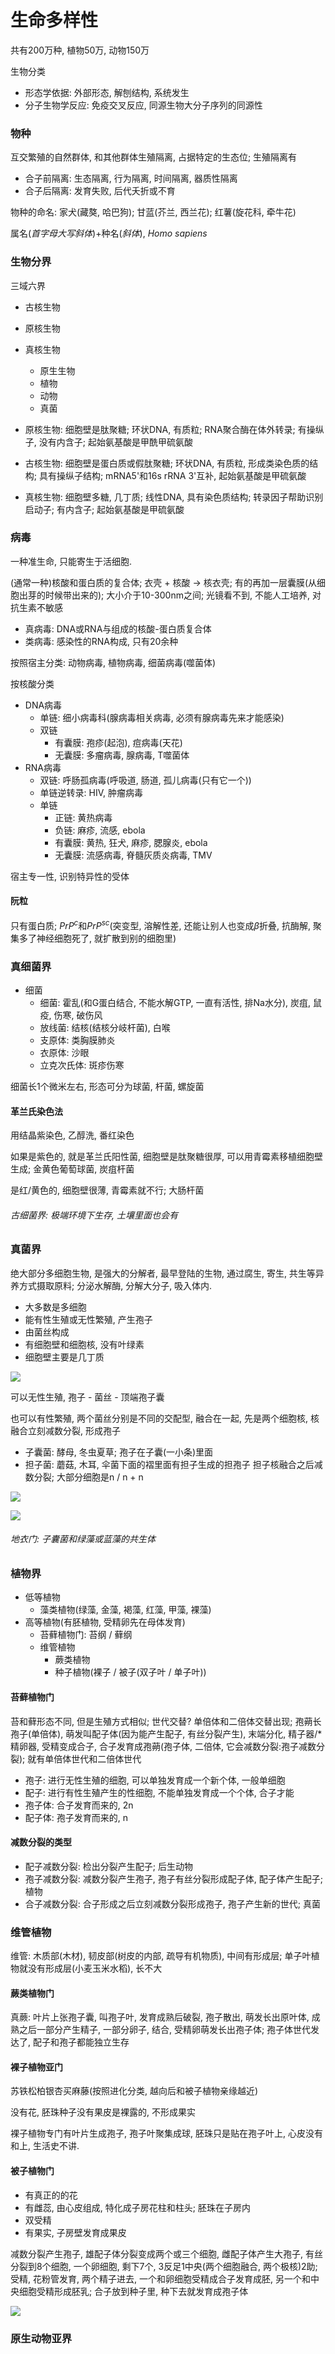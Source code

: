 # 生命多样性

共有200万种, 植物50万, 动物150万

生物分类
- 形态学依据: 外部形态, 解刨结构, 系统发生
- 分子生物学反应: 免疫交叉反应, 同源生物大分子序列的同源性

### 物种

互交繁殖的自然群体, 和其他群体生殖隔离, 占据特定的生态位; 生殖隔离有
- 合子前隔离: 生态隔离, 行为隔离, 时间隔离, 器质性隔离
- 合子后隔离: 发育失败, 后代夭折或不育

物种的命名: 家犬(藏獒, 哈巴狗); 甘蓝(芥兰, 西兰花); 红薯(旋花科, 牵牛花)

属名(*首字母大写斜体*)+种名(*斜体*), *Homo sapiens*

### 生物分界

三域六界
- 古核生物
- 原核生物
- 真核生物
    - 原生生物
    - 植物
    - 动物
    - 真菌

- 原核生物: 细胞壁是肽聚糖; 环状DNA, 有质粒; RNA聚合酶在体外转录; 有操纵子, 没有内含子; 起始氨基酸是甲酰甲硫氨酸
- 古核生物: 细胞壁是蛋白质或假肽聚糖; 环状DNA, 有质粒, 形成类染色质的结构; 具有操纵子结构; mRNA5'和16s rRNA 3'互补, 起始氨基酸是甲硫氨酸
- 真核生物: 细胞壁多糖, 几丁质; 线性DNA, 具有染色质结构; 转录因子帮助识别启动子; 有内含子; 起始氨基酸是甲硫氨酸

### 病毒

一种准生命, 只能寄生于活细胞.

(通常一种)核酸和蛋白质的复合体; 衣壳 + 核酸 -> 核衣壳; 有的再加一层囊膜(从细胞出芽的时候带出来的); 大小介于10-300nm之间; 光镜看不到, 不能人工培养, 对抗生素不敏感

- 真病毒: DNA或RNA与组成的核酸-蛋白质复合体
- 类病毒: 感染性的RNA构成, 只有20余种

按照宿主分类: 动物病毒, 植物病毒, 细菌病毒(噬菌体)

按核酸分类
- DNA病毒
    - 单链: 细小病毒科(腺病毒相关病毒, 必须有腺病毒先来才能感染)
    - 双链
        - 有囊膜: 孢疹(起泡), 痘病毒(天花)
        - 无囊膜: 多瘤病毒, 腺病毒, T噬菌体
- RNA病毒
    - 双链: 呼肠孤病毒(呼吸道, 肠道, 孤儿病毒(只有它一个))
    - 单链逆转录: HIV, 肿瘤病毒
    - 单链
        - 正链: 黄热病毒
        - 负链: 麻疹, 流感, ebola
        - 有囊膜: 黄热, 狂犬, 麻疹, 腮腺炎, ebola
        - 无囊膜: 流感病毒, 脊髓灰质炎病毒, TMV

宿主专一性, 识别特异性的受体

#### 阮粒

只有蛋白质; $PrP^{c}$和$PrP^{sc}$(突变型, 溶解性差, 还能让别人也变成$\beta$折叠, 抗酶解, 聚集多了神经细胞死了, 就扩散到别的细胞里)

### 真细菌界

- 细菌
    - 细菌: 霍乱(和G蛋白结合, 不能水解GTP, 一直有活性, 排Na水分), 炭疽, 鼠疫, 伤寒, 破伤风
    - 放线菌: 结核(结核分岐杆菌), 白喉
    - 支原体: 类胸膜肺炎
    - 衣原体: 沙眼
    - 立克次氏体: 斑疹伤寒

细菌长1个微米左右, 形态可分为球菌, 杆菌, 螺旋菌

#### 革兰氏染色法

用结晶紫染色, 乙醇洗, 番红染色

如果是紫色的, 就是革兰氏阳性菌, 细胞壁是肽聚糖很厚, 可以用青霉素移植细胞壁生成; 金黄色葡萄球菌, 炭疽杆菌

是红/黄色的, 细胞壁很薄, 青霉素就不行; 大肠杆菌

###### 古细菌界: 极端环境下生存, 土壤里面也会有

### 真菌界

绝大部分多细胞生物, 是强大的分解者, 最早登陆的生物, 通过腐生, 寄生, 共生等异养方式摄取原料; 分泌水解酶, 分解大分子, 吸入体内.

- 大多数是多细胞
- 能有性生殖或无性繁殖, 产生孢子
- 由菌丝构成
- 有细胞壁和细胞核, 没有叶绿素
- 细胞壁主要是几丁质

![](./true_army.jpg)

可以无性生殖, 孢子 - 菌丝 - 顶端孢子囊

也可以有性繁殖, 两个菌丝分别是不同的交配型, 融合在一起, 先是两个细胞核, 核融合立刻减数分裂, 形成孢子

- 子囊菌: 酵母, 冬虫夏草; 孢子在子囊(一小条)里面
- 担子菌: 蘑菇, 木耳, 伞菌下面的褶里面有担子生成的担孢子 担子核融合之后减数分裂; 大部分细胞是n / n + n

![](./zinang.jpg)

![](./danzi.jpg)

###### 地衣门: 子囊菌和绿藻或蓝藻的共生体

### 植物界

- 低等植物
    - 藻类植物(绿藻, 金藻, 褐藻, 红藻, 甲藻, 裸藻)
- 高等植物(有胚植物, 受精卵先在母体发育)
    - 苔藓植物门: 苔纲 / 藓纲
    - 维管植物
        - 蕨类植物
        - 种子植物(裸子 / 被子(双子叶 / 单子叶))

#### 苔藓植物门

苔和藓形态不同, 但是生殖方式相似; 世代交替? 单倍体和二倍体交替出现; 孢蒴长孢子(单倍体), 萌发叫配子体(因为能产生配子, 有丝分裂产生), 末端分化, 精子器/\*精卵器, 受精变成合子, 合子发育成孢蒴(孢子体, 二倍体, 它会减数分裂:孢子减数分裂); 就有单倍体世代和二倍体世代

- 孢子: 进行无性生殖的细胞, 可以单独发育成一个新个体, 一般单细胞
- 配子: 进行有性生殖产生的性细胞, 不能单独发育成一个个体, 合子才能
- 孢子体: 合子发育而来的, 2n
- 配子体: 孢子发育而来的, n

#### 减数分裂的类型

- 配子减数分裂: 检出分裂产生配子; 后生动物
- 孢子减数分裂: 减数分裂产生孢子, 孢子有丝分裂形成配子体, 配子体产生配子; 植物
- 合子减数分裂: 合子形成之后立刻减数分裂形成孢子, 孢子产生新的世代; 真菌

### 维管植物

维管: 木质部(木材), 韧皮部(树皮的内部, 疏导有机物质), 中间有形成层; 单子叶植物就没有形成层(小麦玉米水稻), 长不大

#### 蕨类植物门

真蕨: 叶片上张孢子囊, 叫孢子叶, 发育成熟后破裂, 孢子散出, 萌发长出原叶体, 成熟之后一部分产生精子, 一部分卵子, 结合, 受精卵萌发长出孢子体; 孢子体世代发达了, 配子和孢子都能独立生存

#### 裸子植物亚门

苏铁松柏银杏买麻藤(按照进化分类, 越向后和被子植物亲缘越近)

没有花, 胚珠种子没有果皮是裸露的, 不形成果实

裸子植物专门有叶片生成孢子, 孢子叶聚集成球, 胚珠只是贴在孢子叶上, 心皮没有和上, 生活史不讲.

#### 被子植物门

- 有真正的的花
- 有雌蕊, 由心皮组成, 特化成子房花柱和柱头; 胚珠在子房内
- 双受精
- 有果实, 子房壁发育成果皮

减数分裂产生孢子, 雄配子体分裂变成两个或三个细胞, 雌配子体产生大孢子, 有丝分裂到8个细胞, 一个卵细胞, 剩下7个, 3反足1中央(两个细胞融合, 两个极核)2助; 受精, 花粉管发育, 两个精子进去, 一个和卵细胞受精成合子发育成胚, 另一个和中央细胞受精形成胚乳; 合子放到种子里, 种下去就发育成孢子体

![](./botany_disc.jpg)

### 原生动物亚界
